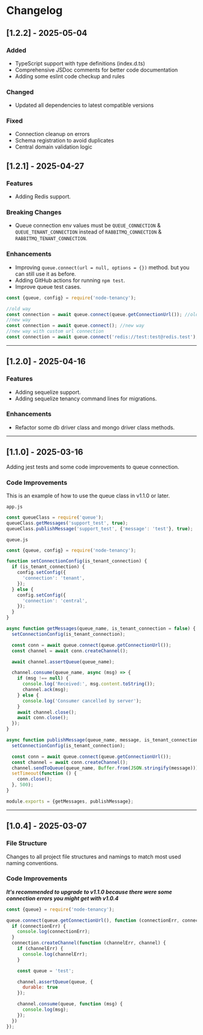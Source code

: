 # Changelog

## [1.2.2] - 2025-05-04

### Added

- TypeScript support with type definitions (index.d.ts)
- Comprehensive JSDoc comments for better code documentation
- Adding some eslint code checkup and rules

### Changed

- Updated all dependencies to latest compatible versions

### Fixed

- Connection cleanup on errors
- Schema registration to avoid duplicates
- Central domain validation logic

## [1.2.1] - 2025-04-27

### Features

- Adding Redis support.

### Breaking Changes

- Queue connection env values must be `QUEUE_CONNECTION` & `QUEUE_TENANT_CONNECTION`
  instead of `RABBITMQ_CONNECTION` & `RABBITMQ_TENANT_CONNECTION`.

### Enhancements

- Improving `queue.connect(url = null, options = {})` method.
  but you can still use it as before.
- Adding GitHub actions for running `npm test`.
- Improve queue test cases.

```js
const {queue, config} = require('node-tenancy');

//old way
const connection = await queue.connect(queue.getConnectionUrl()); //old way
//new way
const connection = await queue.connect(); //new way
//new way with custom url connection
const connection = await queue.connect('redis://test:test@redis.test');
```

---

## [1.2.0] - 2025-04-16

### Features

- Adding sequelize support.
- Adding sequelize tenancy command lines for migrations.

### Enhancements

- Refactor some db driver class and mongo driver class methods.

---

## [1.1.0] - 2025-03-16

Adding jest tests and some code improvements to queue connection.

### Code Improvements

This is an example of how to use the queue class in v1.1.0 or later.

`app.js`

```js
const queueClass = require('queue');
queueClass.getMessages('support_test', true);
queueClass.publishMessage('support_test', {'message': 'test'}, true);
```

`queue.js`

```js
const {queue, config} = require('node-tenancy');

function setConnectionConfig(is_tenant_connection) {
  if (is_tenant_connection) {
    config.setConfig({
      'connection': 'tenant',
    });
  } else {
    config.setConfig({
      'connection': 'central',
    });
  }
}

async function getMessages(queue_name, is_tenant_connection = false) {
  setConnectionConfig(is_tenant_connection);

  const conn = await queue.connect(queue.getConnectionUrl());
  const channel = await conn.createChannel();

  await channel.assertQueue(queue_name);

  channel.consume(queue_name, async (msg) => {
    if (msg !== null) {
      console.log('Received:', msg.content.toString());
      channel.ack(msg);
    } else {
      console.log('Consumer cancelled by server');
    }
    await channel.close();
    await conn.close();
  });
}

async function publishMessage(queue_name, message, is_tenant_connection = false) {
  setConnectionConfig(is_tenant_connection);

  const conn = await queue.connect(queue.getConnectionUrl());
  const channel = await conn.createChannel();
  channel.sendToQueue(queue_name, Buffer.from(JSON.stringify(message)));
  setTimeout(function () {
    conn.close();
  }, 500);
}

module.exports = {getMessages, publishMessage};
```

---

## [1.0.4] - 2025-03-07

### File Structure

Changes to all project file structures and namings to match most
used naming conventions.

### Code Improvements

***It's recommended to upgrade to v1.1.0 because there were some connection
errors you might get with v1.0.4***

```js
const {queue} = require('node-tenancy');

queue.connect(queue.getConnectionUrl(), function (connectionErr, connection) {
  if (connectionErr) {
    console.log(connectionErr);
  }
  connection.createChannel(function (channelErr, channel) {
    if (channelErr) {
      console.log(channelErr);
    }

    const queue = 'test';

    channel.assertQueue(queue, {
      durable: true
    });

    channel.consume(queue, function (msg) {
      console.log(msg);
    });
  })
});
```
